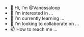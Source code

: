 - 👋 Hi, I’m @Vanessaloop
- 👀 I’m interested in ...
- 🌱 I’m currently learning ...
- 💞️ I’m looking to collaborate on ...
- 📫 How to reach me ...

<!---
Vanessaloop/Vanessaloop is a ✨ special ✨ repository because its `README.md` (this file) appears on your GitHub profile.
You can click the Preview link to take a look at your changes.
--->
